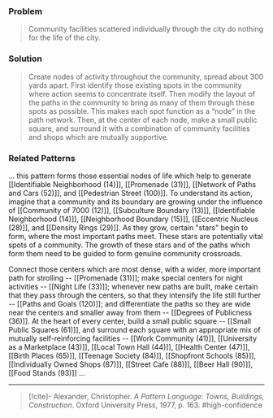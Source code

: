 ### Problem
>Community facilities scattered individually through the city do nothing for the life of the city.

### Solution
>Create nodes of activity throughout the community, spread about 300 yards apart. First identify those existing spots in the community where action seems to concentrate itself. Then modify the layout of the paths in the community to bring as many of them through these spots as possible. This makes each spot function as a “node” in the path network. Then, at the center of each node, make a small public square, and surround it with a combination of community facilities and shops which are mutually supportive.

### Related Patterns
... this pattern forms those essential nodes of life which help to generate [[Identifiable Neighborhood (14)]], [[Promenade (31)]], [[Network of Paths and Cars (52)]], and [[Pedestrian Street (100)]]. To understand its action, imagine that a community and its boundary are growing under the influence of [[Community of 7000 (12)]], [[Subculture Boundary (13)]], [[Identifiable Neighborhood (14)]], [[Neighborhood Boundary (15)]], [[Eccentric Nucleus (28)]], and [[Density Rings (29)]]. As they grow, certain "stars" begin to form, where the most important paths meet. These stars are potentially vital spots of a community. The growth of these stars and of the paths which form them need to be guided to form genuine community crossroads.

Connect those centers which are most dense, with a wider, more important path for strolling -- [[Promenade (31)]]; make special centers for night activities -- [[Night Life (33)]]; whenever new paths are built, make certain that they pass through the centers, so that they intensify the life still further -- [[Paths and Goals (120)]]; and differentiate the paths so they are wide near the centers and smaller away from them -- [[Degrees of Publicness (36)]]. At the heart of every center, build a small public square -- [[Small Public Squares (61)]], and surround each square with an appropriate mix of mutually self-reinforcing facilities -- [[Work Community (41)]], [[University as a Marketplace (43)]], [[Local Town Hall (44)]], [[Health Center (47)]], [[Birth Places (65)]], [[Teenage Society (84)]], [[Shopfront Schools (85)]], [[Individually Owned Shops (87)]], [[Street Cafe (88)]], [[Beer Hall (90)]], [[Food Stands (93)]] ...

---
> [!cite]- Alexander, Christopher. _A Pattern Language: Towns, Buildings, Construction_. Oxford University Press, 1977, p. 163.
> #high-confidence 